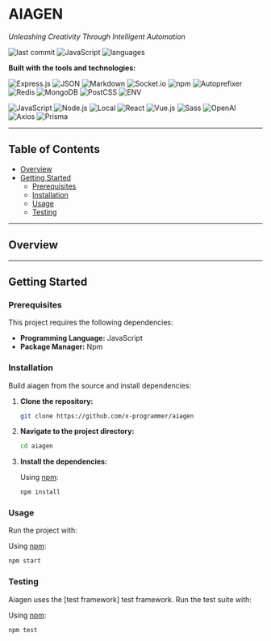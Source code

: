# AIAGEN

*Unleashing Creativity Through Intelligent Automation*

![last commit](https://img.shields.io/github/last-commit/username/aiagen?style=flat-square)
![JavaScript](https://img.shields.io/badge/JavaScript-F7DF1E?style=flat-square&logo=javascript&logoColor=black)
![languages](https://img.shields.io/github/languages/count/username/aiagen?style=flat-square)

**Built with the tools and technologies:**

![Express.js](https://img.shields.io/badge/Express.js-000000?style=flat-square&logo=express&logoColor=white)
![JSON](https://img.shields.io/badge/JSON-000000?style=flat-square&logo=json&logoColor=white)
![Markdown](https://img.shields.io/badge/Markdown-000000?style=flat-square&logo=markdown&logoColor=white)
![Socket.io](https://img.shields.io/badge/Socket.io-010101?style=flat-square&logo=socketdotio&logoColor=white)
![npm](https://img.shields.io/badge/npm-CB3837?style=flat-square&logo=npm&logoColor=white)
![Autoprefixer](https://img.shields.io/badge/Autoprefixer-DD3735?style=flat-square&logo=autoprefixer&logoColor=white)
![Redis](https://img.shields.io/badge/Redis-DC382D?style=flat-square&logo=redis&logoColor=white)
![MongoDB](https://img.shields.io/badge/MongoDB-47A248?style=flat-square&logo=mongodb&logoColor=white)
![PostCSS](https://img.shields.io/badge/PostCSS-DD3A0A?style=flat-square&logo=postcss&logoColor=white)
![ENV](https://img.shields.io/badge/ENV-ECD53F?style=flat-square)

![JavaScript](https://img.shields.io/badge/JavaScript-F7DF1E?style=flat-square&logo=javascript&logoColor=black)
![Node.js](https://img.shields.io/badge/Node.js-339933?style=flat-square&logo=nodedotjs&logoColor=white)
![Local](https://img.shields.io/badge/Local-00D4AA?style=flat-square)
![React](https://img.shields.io/badge/React-61DAFB?style=flat-square&logo=react&logoColor=black)
![Vue.js](https://img.shields.io/badge/Vue.js-4FC08D?style=flat-square&logo=vuedotjs&logoColor=white)
![Sass](https://img.shields.io/badge/Sass-CC6699?style=flat-square&logo=sass&logoColor=white)
![OpenAI](https://img.shields.io/badge/OpenAI-412991?style=flat-square&logo=openai&logoColor=white)
![Axios](https://img.shields.io/badge/Axios-5A29E4?style=flat-square&logo=axios&logoColor=white)
![Prisma](https://img.shields.io/badge/Prisma-2D3748?style=flat-square&logo=prisma&logoColor=white)

---

## Table of Contents

- [Overview](#overview)
- [Getting Started](#getting-started)
  - [Prerequisites](#prerequisites)
  - [Installation](#installation)
  - [Usage](#usage)
  - [Testing](#testing)

---

## Overview

---

## Getting Started

### Prerequisites

This project requires the following dependencies:

- **Programming Language:** JavaScript
- **Package Manager:** Npm

### Installation

Build aiagen from the source and install dependencies:

1. **Clone the repository:**
   ```bash
   git clone https://github.com/x-programmer/aiagen
   ```

2. **Navigate to the project directory:**
   ```bash
   cd aiagen
   ```

3. **Install the dependencies:**
   
   Using [npm](https://www.npmjs.com/):
   ```bash
   npm install
   ```

### Usage

Run the project with:

Using [npm](https://www.npmjs.com/):
```bash
npm start
```

### Testing

Aiagen uses the [test framework] test framework. Run the test suite with:

Using [npm](https://www.npmjs.com/):
```bash
npm test
```
